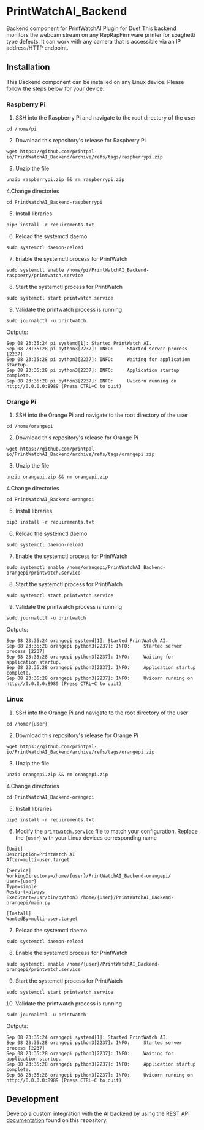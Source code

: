 # PrintWatchAI_Backend
Backend component for PrintWatchAI Plugin for Duet This backend monitors the webcam stream on any RepRapFirmware printer for spaghetti type defects. It can work with any camera that is accessible via an IP address/HTTP endpoint.

## Installation
This Backend component can be installed on any Linux device. Please follow the steps below for your device:

### Raspberry Pi
1. SSH into the Raspberry Pi and navigate to the root directory of the user
```
cd /home/pi
```
2. Download this repository's release for Raspberry Pi
```
wget https://github.com/printpal-io/PrintWatchAI_Backend/archive/refs/tags/raspberrypi.zip
```
3. Unzip the file
```
unzip raspberrypi.zip && rm raspberrypi.zip
```
4.Change directories
```
cd PrintWatchAI_Backend-raspberrypi
```
5. Install libraries
```
pip3 install -r requirements.txt
```
6. Reload the systemctl daemo
```
sudo systemctl daemon-reload
```
7. Enable the systemctl process for PrintWatch
```
sudo systemctl enable /home/pi/PrintWatchAI_Backend-raspberry/printwatch.service
```
8. Start the systemctl process for PrintWatch
```
sudo systemctl start printwatch.service
```
9. Validate the printwatch process is running
```
sudo journalctl -u printwatch
```
Outputs:
```
Sep 08 23:35:24 pi systemd[1]: Started PrintWatch AI.
Sep 08 23:35:28 pi python3[2237]: INFO:     Started server process [2237]
Sep 08 23:35:28 pi python3[2237]: INFO:     Waiting for application startup.
Sep 08 23:35:28 pi python3[2237]: INFO:     Application startup complete.
Sep 08 23:35:28 pi python3[2237]: INFO:     Uvicorn running on http://0.0.0.0:8989 (Press CTRL+C to quit)
```

### Orange Pi
1. SSH into the Orange Pi and navigate to the root directory of the user
```
cd /home/orangepi
```
2. Download this repository's release for Orange Pi
```
wget https://github.com/printpal-io/PrintWatchAI_Backend/archive/refs/tags/orangepi.zip
```
3. Unzip the file
```
unzip orangepi.zip && rm orangepi.zip
```
4.Change directories
```
cd PrintWatchAI_Backend-orangepi
```
5. Install libraries
```
pip3 install -r requirements.txt
```
6. Reload the systemctl daemo
```
sudo systemctl daemon-reload
```
7. Enable the systemctl process for PrintWatch
```
sudo systemctl enable /home/orangepi/PrintWatchAI_Backend-orangepi/printwatch.service
```
8. Start the systemctl process for PrintWatch
```
sudo systemctl start printwatch.service
```
9. Validate the printwatch process is running
```
sudo journalctl -u printwatch
```
Outputs:
```
Sep 08 23:35:24 orangepi systemd[1]: Started PrintWatch AI.
Sep 08 23:35:28 orangepi python3[2237]: INFO:     Started server process [2237]
Sep 08 23:35:28 orangepi python3[2237]: INFO:     Waiting for application startup.
Sep 08 23:35:28 orangepi python3[2237]: INFO:     Application startup complete.
Sep 08 23:35:28 orangepi python3[2237]: INFO:     Uvicorn running on http://0.0.0.0:8989 (Press CTRL+C to quit)
```


### Linux
1. SSH into the Orange Pi and navigate to the root directory of the user
```
cd /home/{user}
```
2. Download this repository's release for Orange Pi
```
wget https://github.com/printpal-io/PrintWatchAI_Backend/archive/refs/tags/orangepi.zip
```
3. Unzip the file
```
unzip orangepi.zip && rm orangepi.zip
```
4.Change directories
```
cd PrintWatchAI_Backend-orangepi
```
5. Install libraries
```
pip3 install -r requirements.txt
```
6. Modify the `printwatch.service` file to match your configuration. Replace the `{user}` with your Linux devices corresponding name
```
[Unit]
Description=PrintWatch AI
After=multi-user.target

[Service]
WorkingDirectory=/home/{user}/PrintWatchAI_Backend-orangepi/
User={user}
Type=simple
Restart=always
ExecStart=/usr/bin/python3 /home/{user}/PrintWatchAI_Backend-orangepi/main.py

[Install]
WantedBy=multi-user.target
```
7. Reload the systemctl daemo
```
sudo systemctl daemon-reload
```
8. Enable the systemctl process for PrintWatch
```
sudo systemctl enable /home/{user}/PrintWatchAI_Backend-orangepi/printwatch.service
```
9. Start the systemctl process for PrintWatch
```
sudo systemctl start printwatch.service
```
10. Validate the printwatch process is running
```
sudo journalctl -u printwatch
```
Outputs:
```
Sep 08 23:35:24 orangepi systemd[1]: Started PrintWatch AI.
Sep 08 23:35:28 orangepi python3[2237]: INFO:     Started server process [2237]
Sep 08 23:35:28 orangepi python3[2237]: INFO:     Waiting for application startup.
Sep 08 23:35:28 orangepi python3[2237]: INFO:     Application startup complete.
Sep 08 23:35:28 orangepi python3[2237]: INFO:     Uvicorn running on http://0.0.0.0:8989 (Press CTRL+C to quit)
```


## Development
Develop a custom integration with the AI backend by using the [REST API documentation](https://github.com/printpal-io/PrintWatchAI_Backend/wiki/REST-API) found on this repository.
